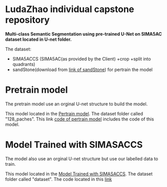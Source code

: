 # LudaZhao individual capstone repository
__Multi-class Semantic Segmentation using pre-trained U-Net on SIMA5AC dataset located in U-net folder.__ 

The dataset:
- SIMA5ACCS (SIMA5AC(as provided by the Client) +crop +split into quadrants)
- sandStone(download from [link of sandStone](https://drive.google.com/file/d/1HWtBaSa-LTyAMgf2uaz1T9o1sTWDBajU/view)) for pertrain the model

# Pretrain model
The pretrain model use an orginal U-net structure to build the model. 

This model located in the [Pertrain model](https://github.com/Luda-Zhao/capstone/tree/master/U-net/train_data_128_patches). The dataset folder called "128_paches". This link [code of pertrain model](https://github.com/Luda-Zhao/capstone/blob/master/U-net/train_data_128_patches/train_data_128_patches.ipynb) includes the code of this model.

# Model Trained with SIMASACCS

The model also use an orginal U-net structure but use our labelled data to train.

This model located in the [Model Trained with SIMASACCS](https://github.com/Luda-Zhao/capstone/tree/master/U-net/train_data_with_project_dataset). The dataset folder called "dataset". The code located in this [link](https://github.com/Luda-Zhao/capstone/blob/master/U-net/train_data_with_project_dataset/train_data_with_project_dataset.ipynb)
